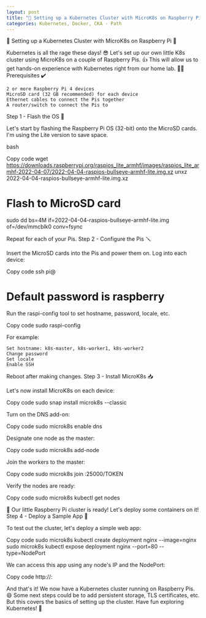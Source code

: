 ```yaml
---
layout: post
title: "🐳 Setting up a Kubernetes Cluster with MicroK8s on Raspberry Pi"
categories: Kubernetes, Docker, CKA - Path
---
```


🐳 Setting up a Kubernetes Cluster with MicroK8s on Raspberry Pi 🥧

Kubernetes is all the rage these days! 😎 Let's set up our own little K8s cluster using MicroK8s on a couple of Raspberry Pis. 👍 This will allow us to get hands-on experience with Kubernetes right from our home lab. 🧑‍🔬
Prerequisites ✔️

    2 or more Raspberry Pi 4 devices
    MicroSD card (32 GB recommended) for each device
    Ethernet cables to connect the Pis together
    A router/switch to connect the Pis to

Step 1 - Flash the OS 💾

Let's start by flashing the Raspberry Pi OS (32-bit) onto the MicroSD cards. I'm using the Lite version to save space.

bash

Copy code
wget https://downloads.raspberrypi.org/raspios_lite_armhf/images/raspios_lite_armhf-2022-04-07/2022-04-04-raspios-bullseye-armhf-lite.img.xz
unxz 2022-04-04-raspios-bullseye-armhf-lite.img.xz

# Flash to MicroSD card
sudo dd bs=4M if=2022-04-04-raspios-bullseye-armhf-lite.img of=/dev/mmcblk0 conv=fsync

Repeat for each of your Pis.
Step 2 - Configure the Pis 🪛

Insert the MicroSD cards into the Pis and power them on. Log into each device:

Copy code
ssh pi@<ip address> 
# Default password is raspberry

Run the raspi-config tool to set hostname, password, locale, etc.

Copy code
sudo raspi-config

For example:

    Set hostname: k8s-master, k8s-worker1, k8s-worker2
    Change password
    Set locale
    Enable SSH

Reboot after making changes.
Step 3 - Install MicroK8s 📥

Let's now install MicroK8s on each device:

Copy code
sudo snap install microk8s --classic

Turn on the DNS add-on:

Copy code
sudo microk8s enable dns

Designate one node as the master:

Copy code
sudo microk8s add-node

Join the workers to the master:

Copy code
sudo microk8s join <master-ip>:25000/TOKEN

Verify the nodes are ready:

Copy code
sudo microk8s kubectl get nodes

🎉 Our little Raspberry Pi cluster is ready! Let's deploy some containers on it!
Step 4 - Deploy a Sample App 🚀

To test out the cluster, let's deploy a simple web app:

Copy code
sudo microk8s kubectl create deployment nginx --image=nginx
sudo microk8s kubectl expose deployment nginx --port=80 --type=NodePort

We can access this app using any node's IP and the NodePort:

Copy code
http://<node-ip>:<nodePort>

And that's it! We now have a Kubernetes cluster running on Raspberry Pis. 😄 Some next steps could be to add persistent storage, TLS certificates, etc. But this covers the basics of setting up the cluster. Have fun exploring Kubernetes! 👋
